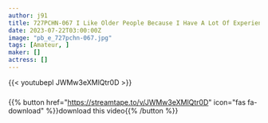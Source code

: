 ```yaml
---
author: j91
title: 727PCHN-067 I Like Older People Because I Have A Lot Of Experience… I’ve Been Tempting A Lot Of Men, And I’ve Been Cumming In The Rich Milk Little Devil J*!
date: 2023-07-22T03:00:00Z
image: "pb_e_727pchn-067.jpg"
tags: [Amateur, ]
maker: []
actress: []
---
```



{{< youtubepl JWMw3eXMlQtr0D >}}
###

{{% button href="https://streamtape.to/v/JWMw3eXMlQtr0D" icon="fas fa-download" %}}download this video{{% /button %}}

